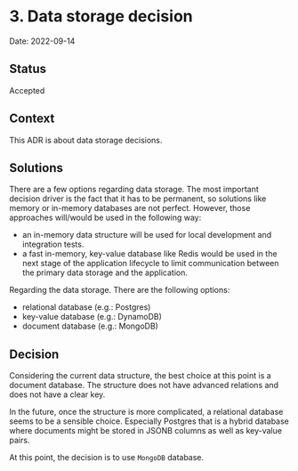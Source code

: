 # 3. Data storage decision

Date: 2022-09-14

## Status

Accepted

## Context

This ADR is about data storage decisions.

## Solutions
There are a few options regarding data storage. The most important decision driver is the fact that it has to be permanent, so solutions like memory or in-memory databases are not perfect. However, those approaches will/would be used in the following way:
- an in-memory data structure will be used for local development and integration tests.
- a fast in-memory, key-value database like Redis would be used in the next stage of the application lifecycle to limit communication between the primary data storage and the application.

Regarding the data storage. There are the following options:
- relational database (e.g.: Postgres)
- key-value database (e.g.: DynamoDB)
- document database (e.g.: MongoDB)

## Decision
Considering the current data structure, the best choice at this point is a document database. The structure does not have advanced relations and does not have a clear key.

In the future, once the structure is more complicated, a relational database seems to be a sensible choice. Especially Postgres that is a hybrid database where documents might be stored in JSONB columns as well as key-value pairs.

At this point, the decision is to use `MongoDB` database.